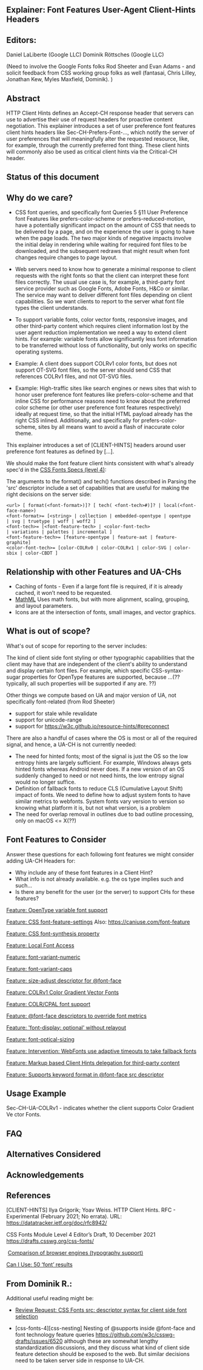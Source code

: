Explainer: Font Features User-Agent Client-Hints Headers
---


Editors:
---
Daniel LaLiberte (Google LLC)
Dominik Röttsches (Google LLC)

(Need to involve the Google Fonts folks Rod Sheeter and Evan Adams - and solicit feedback from CSS working group folks as well (fantasai, Chris Lilley, Jonathan Kew, Myles Maxfield, Dominik). )

Abstract
---

HTTP Client Hints defines an Accept-CH response header that servers can use to advertise their use of request headers for proactive content negotiation. This explainer introduces a set of user preference font features client hints headers like Sec-CH-Prefers-Font-..., which notify the server of user preferences that will meaningfully alter the requested resource, like, for example, through the currently preferred font thing. These client hints will commonly also be used as critical client hints via the Critical-CH header.

Status of this document
----

Why do we care?
---

* CSS font queries, and specifically font Queries 5 §11 User Preference font Features like prefers-color-scheme or prefers-reduced-motion, have a potentially significant impact on the amount of CSS that needs to be delivered by a page, and on the experience the user is going to have when the page loads.  The two major kinds of negative impacts involve the initial delay in rendering while waiting for required font files to be downloaded, and the subsequent redraws that might result when font changes require changes to page layout.

* Web servers need to know how to generate a minimal response to client requests with the right fonts so that the client can interpret these font files correctly. The usual use case is, for example, a third-party font service provider such as Google Fonts, Adobe Fonts, H&Co or similar. The service may want to deliver different font files depending on client capabilities. So we want clients to report to the server what font file types the client understands. 

* To support variable fonts, color vector fonts, responsive images, and other third-party content which requires client information lost by the user agent reduction implementation we need a way to extend client hints. For example: variable fonts allow significantly less font information to be transferred without loss of functionality, but only works on specific operating systems.

* Example: A client does support COLRv1 color fonts, but does not support OT-SVG font files, so the server should send CSS that references COLRv1 files, and not OT-SVG files.

* Example: High-traffic sites like search engines or news sites that wish to honor user preference font features like prefers-color-scheme and that inline CSS for performance reasons need to know about the preferred color scheme (or other user preference font features respectively) ideally at request time, so that the initial HTML payload already has the right CSS inlined. Additionally, and specifically for prefers-color-scheme, sites by all means want to avoid a flash of inaccurate color theme. 

This explainer introduces a set of [CLIENT-HINTS] headers around user preference font features as defined by [...].

We should make the font feature client hints consistent with what's already spec'd in the [CSS Fonts Specs (level 4)](https://drafts.csswg.org/css-fonts-4/#font-face-src-parsing): 

The arguments to the format() and tech() functions described in Parsing the 'src' descriptor include a set of capabilities that are useful for making the right decisions on the server side:

```
<url> [ format(<font-format>)]? [ tech( <font-tech>#)]? | local(<font-face-name>)
<font-format>= [<string> | collection | embedded-opentype | opentype
| svg | truetype | woff | woff2 ]
<font-tech>= [<font-feature-tech> | <color-font-tech>
| variations | palettes | incremental ]
<font-feature-tech>= [feature-opentype | feature-aat | feature-graphite]
<color-font-tech>= [color-COLRv0 | color-COLRv1 | color-SVG | color-sbix | color-CBDT ]
```

Relationship with other Features and UA-CHs
---

* Caching of fonts - Even if a large font file is required, if it is already cached, it won’t need to be requested.
* [MathML](https://chromestatus.com/features/5240822173794304)
Uses math fonts, but with more alignment, scaling, grouping, and layout parameters.
* Icons are at the intersection of fonts, small images, and vector graphics.

What is out of scope?
---

What's out of scope for reporting to the server includes: 

The kind of client side font styling or other typographic capabilities that the client may have that are independent of the client's ability to understand and display certain font files.  For example, which specific CSS-syntax-sugar properties for OpenType features are supported, because …(?? typically, all such properties will be supported if any are. ??)

Other things we compute based on UA and major version of UA, not specifically font-related (from Rod Sheeter)
- support for stale while revalidate
- support for unicode-range
- support for https://w3c.github.io/resource-hints/#preconnect

There are also a handful of cases where the OS is most or all of the required signal, and hence, a UA-CH is not currently needed:

* The need for hinted fonts; most of the signal is just the OS so the low entropy hints are largely sufficient. For example, Windows always gets hinted fonts whereas Android never does. If a new version of an OS suddenly changed to need or not need hints, the low entropy signal would no longer suffice.
* Definition of fallback fonts to reduce CLS (Cumulative Layout Shift) impact of fonts.  We need to define how to adjust system fonts to have similar metrics to webfonts. System fonts vary version to version so knowing what platform it is, but not what version, is a problem
* The need for overlap removal in outlines due to bad outline processing, only on macOS <= X(??)

Font Features to Consider
---

Answer these questions for each following font features we might consider adding UA-CH Headers for:

* Why include any of these font features in a Client Hint?
* What info is not already available. e.g. the os type implies such and such…
* Is there any benefit for the user (or the server) to support CHs for these features?

[Feature: OpenType variable font support](https://chromestatus.com/feature/4708676673732608)

[Feature: CSS font-feature-settings](https://chromestatus.com/feature/5831574356492288) Also: https://caniuse.com/font-feature

[Feature: CSS font-synthesis property](https://chromestatus.com/feature/5640605355999232)

[Feature: Local Font Access](https://chromestatus.com/feature/6234451761692672)

[Feature: font-variant-numeric](https://chromestatus.com/feature/5716551491649536)

[Feature: font-variant-caps](https://chromestatus.com/feature/5764191470223360)

[Feature: size-adjust descriptor for @font-face](https://chromestatus.com/feature/5662073285509120)

[Feature: COLRv1 Color Gradient Vector Fonts](https://chromestatus.com/feature/5638148514119680)

[Feature: COLR/CPAL font support](https://chromestatus.com/feature/5897235770376192)

[Feature: @font-face descriptors to override font metrics](https://chromestatus.com/feature/5651198621253632)

[Feature: 'font-display: optional' without relayout](https://chromestatus.com/feature/6386634616471552)

[Feature: font-optical-sizing](https://chromestatus.com/feature/5685958032752640)

[Feature: Intervention: WebFonts use adaptive timeouts to take fallback fonts](https://chromestatus.com/feature/5636954674692096)

[Feature: Markup based Client Hints delegation for third-party content](https://chromestatus.com/feature/5684289032159232)

[Feature: Supports keyword format in @font-face src descriptor](https://chromestatus.com/features/6214741698543616)

Usage Example
---

Sec-CH-UA-COLRv1 - indicates whether the client supports Color Gradient Ve ctor Fonts.

FAQ
---

Alternatives Considered
---

Acknowledgements
---

References
---
[CLIENT-HINTS]
Ilya Grigorik; Yoav Weiss. HTTP Client Hints. RFC - Experimental (February 2021; No errata). URL: https://datatracker.ietf.org/doc/rfc8942/

CSS Fonts Module Level 4
Editor’s Draft, 10 December 2021
https://drafts.csswg.org/css-fonts/

​​
[Comparison of browser engines (typography support)](https://en.wikipedia.org/wiki/Comparison_of_browser_engines_(typography_support))

[Can I Use: 50 ‘font’ results](https://caniuse.com/?search=font)

From Dominik R.:
---

Additional useful reading might be:

* [Review Request: CSS Fonts src: descriptor syntax for client side font selection](https://github.com/w3ctag/design-reviews/issues/666)

* [css-fonts-4][css-nesting] Nesting of @supports inside @font-face and font technology feature queries  https://github.com/w3c/csswg-drafts/issues/6520 although these are somewhat lengthy standardization discussions, and they discuss what kind of client side feature detection should be exposed to the web. But similar decisions need to be taken server side in response to UA-CH.

